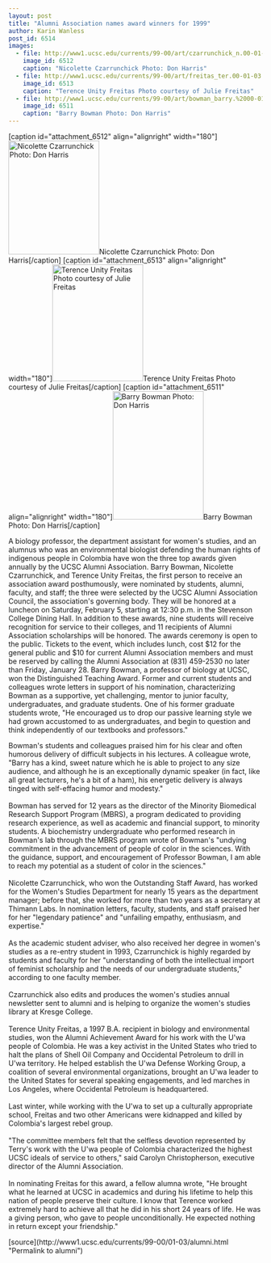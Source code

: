 ```yaml
---
layout: post
title: "Alumni Association names award winners for 1999"
author: Karin Wanless
post_id: 6514
images:
  - file: http://www1.ucsc.edu/currents/99-00/art/czarrunchick_n.00-01-03.180.jpg
    image_id: 6512
    caption: "Nicolette Czarrunchick Photo: Don Harris"
  - file: http://www1.ucsc.edu/currents/99-00/art/freitas_ter.00-01-03.180.jpg
    image_id: 6513
    caption: "Terence Unity Freitas Photo courtesy of Julie Freitas"
  - file: http://www1.ucsc.edu/currents/99-00/art/bowman_barry.%2000-01-03.180.jpg
    image_id: 6511
    caption: "Barry Bowman Photo: Don Harris"
---
```


[caption id="attachment_6512" align="alignright" width="180"]<a href="http://localhost/mysite/wp-content/uploads/2000/01/czarrunchick_n.00-01-03.180.jpg"><img class="size-full wp-image-6512" src="http://localhost/mysite/wp-content/uploads/2000/01/czarrunchick_n.00-01-03.180.jpg" alt="Nicolette Czarrunchick Photo: Don Harris" width="180" height="225" /></a>Nicolette Czarrunchick Photo: Don Harris[/caption]
[caption id="attachment_6513" align="alignright" width="180"]<a href="http://localhost/mysite/wp-content/uploads/2000/01/freitas_ter.00-01-03.180.jpg"><img class="size-full wp-image-6513" src="http://localhost/mysite/wp-content/uploads/2000/01/freitas_ter.00-01-03.180.jpg" alt="Terence Unity Freitas Photo courtesy of Julie Freitas" width="180" height="231" /></a>Terence Unity Freitas Photo courtesy of Julie Freitas[/caption]
[caption id="attachment_6511" align="alignright" width="180"]<a href="http://localhost/mysite/wp-content/uploads/2000/01/bowman_barry.%2000-01-03.180.jpg"><img class="size-full wp-image-6511" src="http://localhost/mysite/wp-content/uploads/2000/01/bowman_barry.%2000-01-03.180.jpg" alt="Barry Bowman Photo: Don Harris" width="180" height="254" /></a>Barry Bowman Photo: Don Harris[/caption]
<p>
  A biology professor, the department assistant for women's studies, and an alumnus who was an environmental biologist defending the human rights of indigenous people in Colombia have won the three top awards given annually by the UCSC Alumni Association. Barry Bowman, Nicolette Czarrunchick, and Terence Unity Freitas, the first person to receive an association award posthumously, were nominated by students, alumni, faculty, and staff; the three were selected by the UCSC Alumni Association Council, the association's governing body. They will be honored at a luncheon on Saturday, February 5, starting at 12:30 p.m. in the Stevenson College Dining Hall. In addition to these awards, nine students will receive recognition for service to their colleges, and 11 recipients of Alumni Association scholarships will be honored. The awards ceremony is open to the public. Tickets to the event, which includes lunch, cost $12 for the general public and $10 for current Alumni Association members and must be reserved by calling the Alumni Association at (831) 459-2530 no later than Friday, January 28. Barry Bowman, a professor of biology at UCSC, won the Distinguished Teaching Award. Former and current students and colleagues wrote letters in support of his nomination, characterizing Bowman as a supportive, yet challenging, mentor to junior faculty, undergraduates, and graduate students. One of his former graduate students wrote, "He encouraged us to drop our passive learning style we had grown accustomed to as undergraduates, and begin to question and think independently of our textbooks and professors."
</p>Bowman's students and colleagues praised him for his clear and often humorous delivery of difficult subjects in his lectures. A colleague wrote, "Barry has a kind, sweet nature which he is able to project to any size audience, and although he is an exceptionally dynamic speaker (in fact, like all great lecturers, he's a bit of a ham), his energetic delivery is always tinged with self-effacing humor and modesty."<br>
<br>
Bowman has served for 12 years as the director of the Minority Biomedical Research Support Program (MBRS), a program dedicated to providing research experience, as well as academic and financial support, to minority students. A biochemistry undergraduate who performed research in Bowman's lab through the MBRS program wrote of Bowman's "undying commitment in the advancement of people of color in the sciences. With the guidance, support, and encouragement of Professor Bowman, I am able to reach my potential as a student of color in the sciences."<br>
<br>
Nicolette Czarrunchick, who won the Outstanding Staff Award, has worked for the Women's Studies Department for nearly 15 years as the department manager; before that, she worked for more than two years as a secretary at Thimann Labs. In nomination letters, faculty, students, and staff praised her for her "legendary patience" and "unfailing empathy, enthusiasm, and expertise."<br>
<br>
As the academic student adviser, who also received her degree in women's studies as a re-entry student in 1993, Czarrunchick is highly regarded by students and faculty for her "understanding of both the intellectual import of feminist scholarship and the needs of our undergraduate students," according to one faculty member.<br>
<br>
Czarrunchick also edits and produces the women's studies annual newsletter sent to alumni and is helping to organize the women's studies library at Kresge College.<br>
<br>
Terence Unity Freitas, a 1997 B.A. recipient in biology and environmental studies, won the Alumni Achievement Award for his work with the U'wa people of Colombia. He was a key activist in the United States who tried to halt the plans of Shell Oil Company and Occidental Petroleum to drill in U'wa territory. He helped establish the U'wa Defense Working Group, a coalition of several environmental organizations, brought an U'wa leader to the United States for several speaking engagements, and led marches in Los Angeles, where Occidental Petroleum is headquartered.<br>
<br>
Last winter, while working with the U'wa to set up a culturally appropriate school, Freitas and two other Americans were kidnapped and killed by Colombia's largest rebel group.<br>
<br>
"The committee members felt that the selfless devotion represented by Terry's work with the U'wa people of Colombia characterized the highest UCSC ideals of service to others," said Carolyn Christopherson, executive director of the Alumni Association.<br>
<br>
In nominating Freitas for this award, a fellow alumna wrote, "He brought what he learned at UCSC in academics and during his lifetime to help this nation of people preserve their culture. I know that Terence worked extremely hard to achieve all that he did in his short 24 years of life. He was a giving person, who gave to people unconditionally. He expected nothing in return except your friendship."
<p>

</p>
[source](http://www1.ucsc.edu/currents/99-00/01-03/alumni.html "Permalink to alumni")
